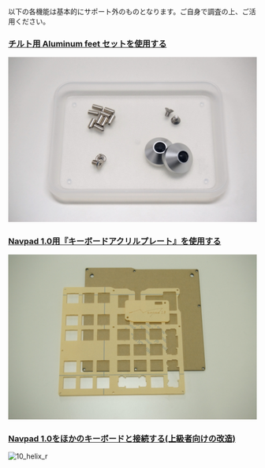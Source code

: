 以下の各機能は基本的にサポート外のものとなります。ご自身で調査の上、ご活用ください。

### [チルト用 Aluminum feet セットを使用する](aluminum_feet.md)

![aluminum_feet](../imgs/IMG_3967.jpg)

### [Navpad 1.0用『キーボードアクリルプレート』を使用する](acrylic_plate.md)

![acrylic_plates](../imgs/IMG_3903.jpg)

### [Navpad 1.0をほかのキーボードと接続する(上級者向けの改造)](connect_with.md)

![10_helix_r](https://camo.githubusercontent.com/b87249efcd2794c24a47fafe3302343fd5dca348eb780b211ff4192c3785990b/68747470733a2f2f696d6775722e636f6d2f656854493337682e6a7067)